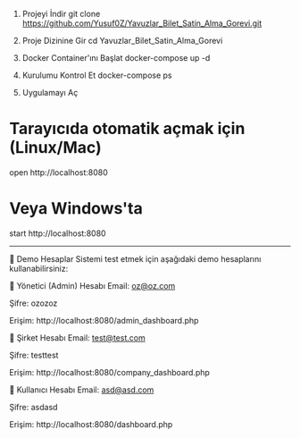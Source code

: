 1. Projeyi İndir
git clone https://github.com/Yusuf0Z/Yavuzlar_Bilet_Satin_Alma_Gorevi.git

2. Proje Dizinine Gir
cd Yavuzlar_Bilet_Satin_Alma_Gorevi

3. Docker Container'ını Başlat
docker-compose up -d

4. Kurulumu Kontrol Et
docker-compose ps

5. Uygulamayı Aç
# Tarayıcıda otomatik açmak için (Linux/Mac)
open http://localhost:8080

# Veya Windows'ta
start http://localhost:8080

------------------------------------------------------------------------------

🔐 Demo Hesaplar
Sistemi test etmek için aşağıdaki demo hesaplarını kullanabilirsiniz:

👑 Yönetici (Admin) Hesabı
Email: oz@oz.com

Şifre: ozozoz

Erişim: http://localhost:8080/admin_dashboard.php

🏢 Şirket Hesabı
Email: test@test.com

Şifre: testtest

Erişim: http://localhost:8080/company_dashboard.php

👤 Kullanıcı Hesabı
Email: asd@asd.com

Şifre: asdasd

Erişim: http://localhost:8080/dashboard.php
